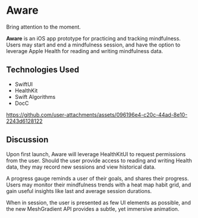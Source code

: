 # Aware
Bring attention to the moment.

<b>Aware</b> is an iOS app prototype for practicing and tracking mindfulness. Users may start and end a mindfulness session, and have the option to leverage Apple Health for reading and writing mindfulness data.

## Technologies Used
- SwiftUI
- HealthKit
- Swift Algorithms
- DocC

https://github.com/user-attachments/assets/096196e4-c20c-44ad-8e10-2243d6128122

## Discussion
Upon first launch, Aware will leverage HealthKitUI to request permissions from the user. Should the user provide access to reading and writing Health data, they may record new sessions and view historical data.

A progress gauge reminds a user of their goals, and shares their progress. Users may monitor their mindfulness trends with a heat map habit grid, and gain useful insights like last and average session durations.

When in session, the user is presented as few UI elements as possible, and the new MeshGradient API provides a subtle, yet immersive animation. 
